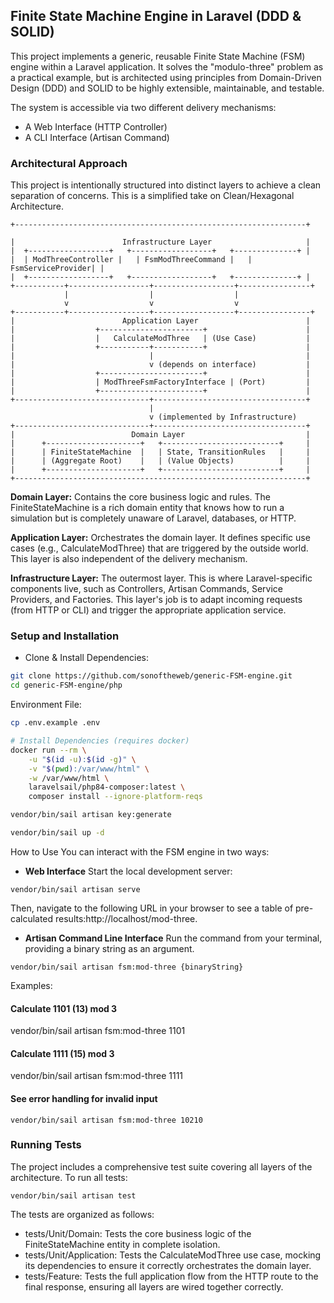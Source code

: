 ## Finite State Machine Engine in Laravel (DDD & SOLID)

This project implements a generic, reusable Finite State Machine (FSM) engine within a Laravel application. It solves the "modulo-three" problem as a practical example, but is architected using principles from Domain-Driven Design (DDD) and SOLID to be highly extensible, maintainable, and testable.

The system is accessible via two different delivery mechanisms:

-   A Web Interface (HTTP Controller)
-   A CLI Interface (Artisan Command)

### Architectural Approach

This project is intentionally structured into distinct layers to achieve a clean separation of concerns. This is a simplified take on Clean/Hexagonal Architecture.

```
+-----------------------------------------------------------------+

|                        Infrastructure Layer                     |
|  +------------------+   +------------------+   +--------------+ |
|  | ModThreeController |   | FsmModThreeCommand |   | FsmServiceProvider| |
|  +------------------+   +------------------+   +--------------+ |
+-----------+------------------+------------------+----------------+
            |                  |                  |
            v                  v                  v
+-----------+------------------+------------------+----------------+
|                        Application Layer                        |
|                  +-----------------------+                      |
|                  |   CalculateModThree   | (Use Case)           |
|                  +-----------+-----------+                      |
|                              |                                  |
|                              v (depends on interface)           |
|                  +-----------------------+                      |
|                  | ModThreeFsmFactoryInterface | (Port)         |
|                  +-----------------------+                      |
+------------------------------+----------------------------------+
                               |
                               v (implemented by Infrastructure)
+------------------------------+----------------------------------+
|                          Domain Layer                           |
|      +---------------------+   +--------------------------+     |
|      | FiniteStateMachine  |   | State, TransitionRules   |     |
|      | (Aggregate Root)    |   | (Value Objects)          |     |
|      +---------------------+   +--------------------------+     |
+-----------------------------------------------------------------+
```

**Domain Layer:** Contains the core business logic and rules. The FiniteStateMachine is a rich domain entity that knows how to run a simulation but is completely unaware of Laravel, databases, or HTTP.

**Application Layer:** Orchestrates the domain layer. It defines specific use cases (e.g., CalculateModThree) that are triggered by the outside world. This layer is also independent of the delivery mechanism.

**Infrastructure Layer:** The outermost layer. This is where Laravel-specific components live, such as Controllers, Artisan Commands, Service Providers, and Factories. This layer's job is to adapt incoming requests (from HTTP or CLI) and trigger the appropriate application service.

### Setup and Installation
- Clone & Install Dependencies:
```bash
git clone https://github.com/sonoftheweb/generic-FSM-engine.git 
cd generic-FSM-engine/php
```

Environment File:
```bash
cp .env.example .env

# Install Dependencies (requires docker)
docker run --rm \
    -u "$(id -u):$(id -g)" \
    -v "$(pwd):/var/www/html" \
    -w /var/www/html \
    laravelsail/php84-composer:latest \
    composer install --ignore-platform-reqs

vendor/bin/sail artisan key:generate

vendor/bin/sail up -d
```

How to Use
You can interact with the FSM engine in two ways:
- **Web Interface**
Start the local development server:
```
vendor/bin/sail artisan serve
```

Then, navigate to the following URL in your browser to see a table of pre-calculated results:http://localhost/mod-three. 

- **Artisan Command Line Interface**
Run the command from your terminal, providing a binary string as an argument.
```
vendor/bin/sail artisan fsm:mod-three {binaryString}
```

Examples:
#### Calculate 1101 (13) mod 3
vendor/bin/sail artisan fsm:mod-three 1101

#### Calculate 1111 (15) mod 3
vendor/bin/sail artisan fsm:mod-three 1111

#### See error handling for invalid input
```
vendor/bin/sail artisan fsm:mod-three 10210
```
    
### Running Tests
The project includes a comprehensive test suite covering all layers of the architecture. To run all tests:
```
vendor/bin/sail artisan test
```
The tests are organized as follows:
- tests/Unit/Domain: Tests the core business logic of the FiniteStateMachine entity in complete isolation.
- tests/Unit/Application: Tests the CalculateModThree use case, mocking its dependencies to ensure it correctly orchestrates the domain layer.
- tests/Feature: Tests the full application flow from the HTTP route to the final response, ensuring all layers are wired together correctly.

